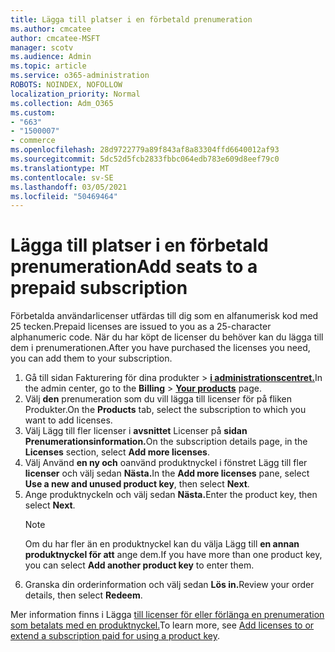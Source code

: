 ```yaml
---
title: Lägga till platser i en förbetald prenumeration
ms.author: cmcatee
author: cmcatee-MSFT
manager: scotv
ms.audience: Admin
ms.topic: article
ms.service: o365-administration
ROBOTS: NOINDEX, NOFOLLOW
localization_priority: Normal
ms.collection: Adm_O365
ms.custom:
- "663"
- "1500007"
- commerce
ms.openlocfilehash: 28d9722779a89f843af8a83304ffd6640012af93
ms.sourcegitcommit: 5dc52d5fcb2833fbbc064edb783e609d8eef79c0
ms.translationtype: MT
ms.contentlocale: sv-SE
ms.lasthandoff: 03/05/2021
ms.locfileid: "50469464"
---
```

# <a name="add-seats-to-a-prepaid-subscription"></a><span data-ttu-id="c7671-102">Lägga till platser i en förbetald prenumeration</span><span class="sxs-lookup"><span data-stu-id="c7671-102">Add seats to a prepaid subscription</span></span>

<span data-ttu-id="c7671-103">Förbetalda användarlicenser utfärdas till dig som en alfanumerisk kod med 25 tecken.</span><span class="sxs-lookup"><span data-stu-id="c7671-103">Prepaid licenses are issued to you as a 25-character alphanumeric code.</span></span> <span data-ttu-id="c7671-104">När du har köpt de licenser du behöver kan du lägga till dem i prenumerationen.</span><span class="sxs-lookup"><span data-stu-id="c7671-104">After you have purchased the licenses you need, you can add them to your subscription.</span></span>

1. <span data-ttu-id="c7671-105">Gå till sidan Fakturering för dina produkter  >  **[i administrationscentret.](https://go.microsoft.com/fwlink/p/?linkid=842054)**</span><span class="sxs-lookup"><span data-stu-id="c7671-105">In the admin center, go to the **Billing** > **[Your products](https://go.microsoft.com/fwlink/p/?linkid=842054)** page.</span></span>
2. <span data-ttu-id="c7671-106">Välj **den** prenumeration som du vill lägga till licenser för på fliken Produkter.</span><span class="sxs-lookup"><span data-stu-id="c7671-106">On the **Products** tab, select the subscription to which you want to add licenses.</span></span>
3. <span data-ttu-id="c7671-107">Välj Lägg till fler licenser i **avsnittet** Licenser på **sidan Prenumerationsinformation.**</span><span class="sxs-lookup"><span data-stu-id="c7671-107">On the subscription details page, in the **Licenses** section, select **Add more licenses**.</span></span>
4. <span data-ttu-id="c7671-108">Välj Använd **en ny och** oanvänd produktnyckel i fönstret Lägg till fler **licenser** och välj sedan **Nästa.**</span><span class="sxs-lookup"><span data-stu-id="c7671-108">In the **Add more licenses** pane, select **Use a new and unused product key**, then select **Next**.</span></span>
5. <span data-ttu-id="c7671-109">Ange produktnyckeln och välj sedan **Nästa.**</span><span class="sxs-lookup"><span data-stu-id="c7671-109">Enter the product key, then select **Next**.</span></span>
    > [!NOTE]
    > <span data-ttu-id="c7671-110">Om du har fler än en produktnyckel kan du välja Lägg till **en annan produktnyckel för att** ange dem.</span><span class="sxs-lookup"><span data-stu-id="c7671-110">If you have more than one product key, you can select **Add another product key** to enter them.</span></span>
6. <span data-ttu-id="c7671-111">Granska din orderinformation och välj sedan **Lös in.**</span><span class="sxs-lookup"><span data-stu-id="c7671-111">Review your order details, then select **Redeem**.</span></span>

<span data-ttu-id="c7671-112">Mer information finns i Lägga [till licenser för eller förlänga en prenumeration som betalats med en produktnyckel.](https://docs.microsoft.com/microsoft-365/commerce/licenses/add-licenses-using-product-key)</span><span class="sxs-lookup"><span data-stu-id="c7671-112">To learn more, see [Add licenses to or extend a subscription paid for using a product key](https://docs.microsoft.com/microsoft-365/commerce/licenses/add-licenses-using-product-key).</span></span>